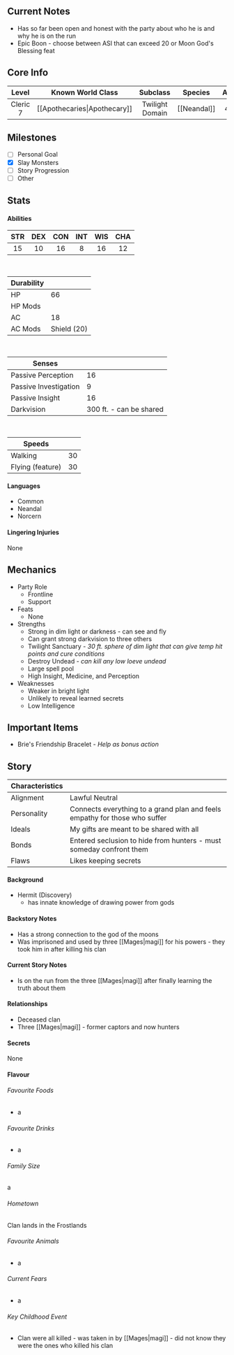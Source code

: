 ## Current Notes
- Has so far been open and honest with the party about who he is and why he is on the run
- Epic Boon - choose between ASI that can exceed 20 or Moon God's Blessing feat
## Core Info
| Level | Known World Class | Subclass | Species | Age | Height | Build |
|:---:|:---:|:---:|:---:|:---:|:---:|:---:|
| Cleric 7 | [[Apothecaries\|Apothecary]] | Twilight Domain | [[Neandal]] | 45 | 6' 0" | Toned |
## Milestones
- [ ] Personal Goal
- [x] Slay Monsters
- [ ] Story Progression
- [ ] Other
## Stats
#### Abilities
| STR | DEX | CON | INT | WIS | CHA |
|:---:|:---:|:---:|:---:|:---:|:---:|
| 15 | 10 | 16 | 8 | 16 | 12 |

<br>

| Durability | |
|---|---|
| HP | 66 |
| HP Mods |  |
| AC | 18 |
| AC Mods | Shield (20) |

<br>

| Senses | |
|---|---|
| Passive Perception | 16 |
| Passive Investigation | 9 |
| Passive Insight | 16 |
| Darkvision | 300 ft. - can be shared |

<br>

| Speeds | |
|---|---|
| Walking | 30 |
| Flying (feature) | 30 |
#### Languages
- Common
- Neandal
- Norcern
#### Lingering Injuries
None
## Mechanics
- Party Role
	- Frontline
	- Support
- Feats
	- None
- Strengths
	- Strong in dim light or darkness - can see and fly
	- Can grant strong darkvision to three others
	- Twilight Sanctuary - *30 ft. sphere of dim light that can give temp hit points and cure conditions*
	- Destroy Undead - *can kill any low loeve undead*
	- Large spell pool
	- High Insight, Medicine, and Perception
- Weaknesses
	- Weaker in bright light
	- Unlikely to reveal learned secrets
	- Low Intelligence
## Important Items
- Brie's Friendship Bracelet - *Help as bonus action*
## Story
| Characteristics | |
|---|---|
| Alignment | Lawful Neutral |
| Personality | Connects everything to a grand plan and feels empathy for those who suffer |
| Ideals | My gifts are meant to be shared with all |
| Bonds | Entered seclusion to hide from hunters - must someday confront them |
| Flaws | Likes keeping secrets |
#### Background
- Hermit (Discovery)
	- has innate knowledge of drawing power from gods
#### Backstory Notes
- Has a strong connection to the god of the moons
- Was imprisoned and used by three [[Mages|magi]] for his powers - they took him in after killing his clan
#### Current Story Notes
- Is on the run from the three [[Mages|magi]] after finally learning the truth about them
#### Relationships
- Deceased clan
- Three [[Mages|magi]] - former captors and now hunters
#### Secrets
None
#### Flavour
###### Favourite Foods
- a
###### Favourite Drinks
- a
###### Family Size
a
###### Hometown
Clan lands in the Frostlands
###### Favourite Animals
- a
###### Current Fears
- a
###### Key Childhood Event
- Clan were all killed - was taken in by [[Mages|magi]] - did not know they were the ones who killed his clan
